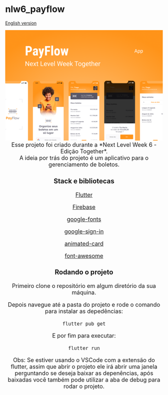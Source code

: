 # nlw6_payflow

[English version]("./../README-en.md")

<img src="./assets/Capa.png" style="zoom:55%;" />

<center style="font-size: 18px">Esse projeto foi criado durante a *Next Level Week 6 - Edição Together*.

<center style="font-size: 18px">A ideia por trás do projeto é um aplicativo para o gerenciamento de boletos.



### Stack e bibliotecas

[Flutter](https://flutter.dev/)

[Firebase](https://firebase.google.com/?hl=pt)

[google-fonts](https://pub.dev/packages/google_fonts)

[google-sign-in](https://pub.dev/packages/google_sign_in)

[animated-card](https://pub.dev/packages/animated_card)

[font-awesome](https://pub.dev/packages/font_awesome)



### Rodando o projeto

Primeiro clone o repositório em algum diretório da sua máquina.

Depois navegue até a pasta do projeto e rode o comando para instalar as depedências: 

```text
flutter pub get
```

E por fim para executar:

```
flutter run
```

Obs: Se estiver usando o VSCode com a extensão do flutter, assim que abrir o projeto ele irá abrir uma janela perguntando se deseja baixar as depenências, após baixadas você também pode utilizar a aba de debug para rodar o projeto.
